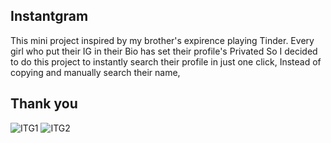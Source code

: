 Instantgram
----------------------------------------------------------------------------------------
This mini project inspired by my brother's expirence playing Tinder.
Every girl who put their IG in their Bio has set their profile's Privated
So I decided to do this project to instantly search their profile in just one click,
Instead of copying and manually search their name,

Thank you 
----------------------------------------------------------------------------------------
![ITG1](https://github.com/user-attachments/assets/420d9871-d98c-4b9e-b504-9d95b1cbca98)
![ITG2](https://github.com/user-attachments/assets/9d50d253-558f-491c-b9b9-08688bab5640)

